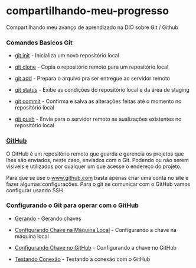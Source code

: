 # compartilhando-meu-progresso
Compartilhando meu avanço de aprendizado na DIO sobre Git / Github

### Comandos Basicos Git

- [git init](git-init.md) - Inicializa um novo repositório local
    
- [git clone](git-clone.md) - Copia o repositório remoto para um repositório local
    
- [git add](git-add.md) - Prepara o arquivo pra ser entregue ao servidor remoto

- [git status](git-status.md) - Exibe as condições do repositório local e da área de staging
 
- [git commit](git-commit.md) - Confirma e salva as alterações feitas até o momento no repositório local

- [git push](git-push.md) - Envia para o servidor remoto as aualizações existentes no repositório local 

### [GitHub](http://www.github.com)

O GitHub é um repositório remoto que guarda e gerencia os projetos que lhes são enviados, neste caso, enviados com o Git. Podendo ou não serem visiveis e utilizados por qualquer um que acesse o endereço do projeto. 

 
Para que se use o www.github.com basta apenas criar uma conta no site e fazer algumas configurações. Para o git se comunicar com o GitHub vamos configurar usando SSH  

### Configurando o Git para operar com o GitHub

- [Gerando](gerando-ssh.md) - Gerando chaves 

- [Configurando Chave na Máquina Local](config-local-ssh.md) - Configurando a chave na máquina local

- [Configurando Chave no GitHub](config-remoto-ssh.md) - Configurando a chave no GitHub

- [Testando Conexão](testando-ssh.md) - Testando a conexão com o GitHub 
